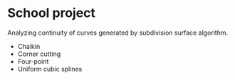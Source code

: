 School project
===========

Analyzing continuity of curves generated by subdivision surface algorithm.

* Chaikin
* Corner cutting
* Four-point
* Uniform cubic splines
